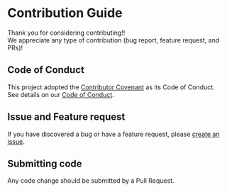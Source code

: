 # Contribution Guide

Thank you for considering contributing!!  
We appreciate any type of contribution (bug report, feature request, and PRs)!

## Code of Conduct

This project adopted the [Contributor Covenant](https://www.contributor-covenant.org/) as its Code of Conduct.  
See details on our [Code of Conduct](https://github.com/mshrtsr/jest-md-dashboard/blob/main/CODE_OF_CONDUCT.md).

## Issue and Feature request

If you have discovered a bug or have a feature request, please [create an issue](https://github.com/mshrtsr/jest-md-dashboard/issues/new/choose).

## Submitting code

Any code change should be submitted by a Pull Request.
